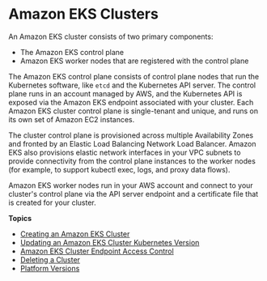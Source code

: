 # Amazon EKS Clusters<a name="clusters"></a>

An Amazon EKS cluster consists of two primary components:
+ The Amazon EKS control plane
+ Amazon EKS worker nodes that are registered with the control plane

The Amazon EKS control plane consists of control plane nodes that run the Kubernetes software, like `etcd` and the Kubernetes API server\. The control plane runs in an account managed by AWS, and the Kubernetes API is exposed via the Amazon EKS endpoint associated with your cluster\. Each Amazon EKS cluster control plane is single\-tenant and unique, and runs on its own set of Amazon EC2 instances\.

The cluster control plane is provisioned across multiple Availability Zones and fronted by an Elastic Load Balancing Network Load Balancer\. Amazon EKS also provisions elastic network interfaces in your VPC subnets to provide connectivity from the control plane instances to the worker nodes \(for example, to support kubectl exec, logs, and proxy data flows\)\.

Amazon EKS worker nodes run in your AWS account and connect to your cluster's control plane via the API server endpoint and a certificate file that is created for your cluster\.

**Topics**
+ [Creating an Amazon EKS Cluster](create-cluster.md)
+ [Updating an Amazon EKS Cluster Kubernetes Version](update-cluster.md)
+ [Amazon EKS Cluster Endpoint Access Control](cluster-endpoint.md)
+ [Deleting a Cluster](delete-cluster.md)
+ [Platform Versions](platform-versions.md)